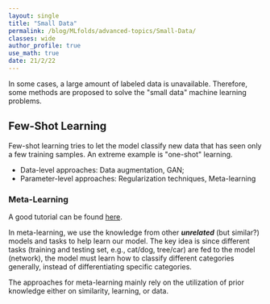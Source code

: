 ```yaml
---
layout: single
title: "Small Data"
permalink: /blog/MLfolds/advanced-topics/Small-Data/
classes: wide
author_profile: true
use_math: true
date: 21/2/22
---
```


In some cases, a large amount of labeled data is unavailable. Therefore, some methods are proposed to solve the "small data" machine learning problems.

## Few-Shot Learning

Few-shot learning tries to let the model classify new data that has seen only a few training samples. An extreme example is "one-shot" learning.

* Data-level approaches: Data augmentation, GAN;
* Parameter-level approaches:  Regularization techniques, Meta-learning

### Meta-Learning

A good tutorial can be found [here](https://www.borealisai.com/en/blog/tutorial-2-few-shot-learning-and-meta-learning-i/).

In meta-learning, we use the knowledge from other ***unrelated*** (but similar?) models and tasks to help learn our model. The key idea is since different tasks (training and testing set, e.g., cat/dog, tree/car)  are fed to the model (network), the model must learn how to classify different categories generally, instead of differentiating specific categories.

The approaches for meta-learning mainly rely on the utilization of prior knowledge either on similarity, learning, or data.

